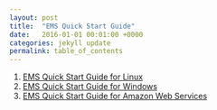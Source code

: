```yaml
---
layout: post
title:  "EMS Quick Start Guide"
date:   2016-01-01 00:01:00 +0000
categories: jekyll update
permalink: table_of_contents
---
```


1. [EMS Quick Start Guide for Linux]({{site.url}}{{site.baseurl}}/quick_start_guide_for_linux)
2. [EMS Quick Start Guide for Windows]({{site.url}}{{site.baseurl}}/quick_start_guide_for_windows)
3. [EMS Quick Start Guide for Amazon Web Services]({{site.url}}{{site.baseurl}}/quick_start_guide_for_amazon)
